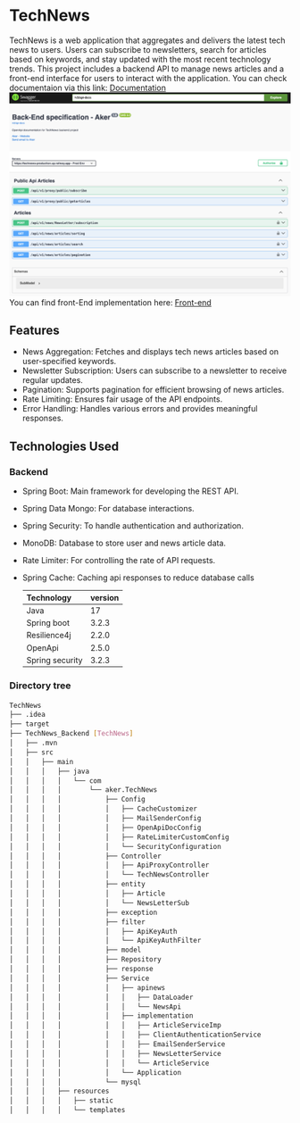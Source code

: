 # TechNews
TechNews is a web application that aggregates and delivers the latest tech news to users. 
Users can subscribe to newsletters, search for articles based on keywords, 
and stay updated with the most recent technology trends. 
This project includes a backend API to manage news articles and a front-end interface for users to interact with the application.
You can check documentaion via this link:
[Documentation](https://technews-production.up.railway.app/swagger-ui/index.html#/)
![alt DOC_img](https://raw.githubusercontent.com/aker2302/TechNews/main/TechNews_Backend/src/main/resources/static/Capture%20d%E2%80%99%C3%A9cran%202024-07-29%20%C3%A0%2002.51.27.png)
You can find front-End implementation here: [Front-end](https://github.com/aker2302/NewsTech_FrontEnd)
## Features
 - News Aggregation: Fetches and displays tech news articles based on user-specified keywords.
 - Newsletter Subscription: Users can subscribe to a newsletter to receive regular updates.
 - Pagination: Supports pagination for efficient browsing of news articles.
 - Rate Limiting: Ensures fair usage of the API endpoints.
 - Error Handling: Handles various errors and provides meaningful responses.
## Technologies Used
### Backend
 - Spring Boot: Main framework for developing the REST API.
 - Spring Data Mongo: For database interactions.
 - Spring Security: To handle authentication and authorization.
 - MonoDB: Database to store user and news article data.
 - Rate Limiter: For controlling the rate of API requests.
 - Spring Cache: Caching api responses to reduce database calls 

   | Technology      | version |  
      |-----------------|---------|
   | Java            | 17      |
   | Spring boot     | 3.2.3   |
   | Resilience4j    | 2.2.0   |
    | OpenApi         | 2.5.0   |
   | Spring security | 3.2.3   |

### Directory tree
```bash
TechNews
├── .idea
├── target
├── TechNews_Backend [TechNews]
│   ├── .mvn
│   ├── src
│   │   ├── main
│   │   │   ├── java
│   │   │   │   └── com
│   │   │   │       └── aker.TechNews
│   │   │   │           ├── Config
│   │   │   │           │   ├── CacheCustomizer
│   │   │   │           │   ├── MailSenderConfig
│   │   │   │           │   ├── OpenApiDocConfig
│   │   │   │           │   ├── RateLimiterCustomConfig
│   │   │   │           │   └── SecurityConfiguration
│   │   │   │           ├── Controller
│   │   │   │           │   ├── ApiProxyController
│   │   │   │           │   └── TechNewsController
│   │   │   │           ├── entity
│   │   │   │           │   ├── Article
│   │   │   │           │   └── NewsLetterSub
│   │   │   │           ├── exception
│   │   │   │           ├── filter
│   │   │   │           │   ├── ApiKeyAuth
│   │   │   │           │   └── ApiKeyAuthFilter
│   │   │   │           ├── model
│   │   │   │           ├── Repository
│   │   │   │           ├── response
│   │   │   │           ├── Service
│   │   │   │           │   ├── apinews
│   │   │   │           │   │   ├── DataLoader
│   │   │   │           │   │   └── NewsApi
│   │   │   │           │   ├── implementation
│   │   │   │           │   │   ├── ArticleServiceImp
│   │   │   │           │   │   ├── ClientAuthenticationService
│   │   │   │           │   │   ├── EmailSenderService
│   │   │   │           │   │   ├── NewsLetterService
│   │   │   │           │   │   └── ArticleService
│   │   │   │           │   └── Application
│   │   │   │           └── mysql
│   │   │   ├── resources
│   │   │   │   ├── static
│   │   │   │   └── templates

```

